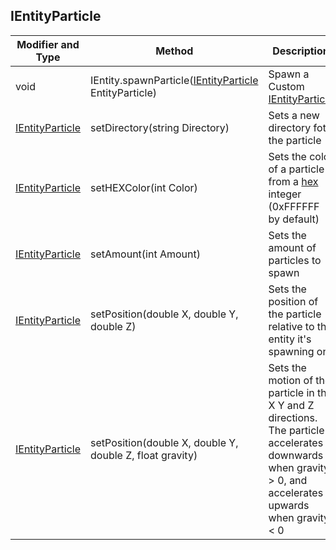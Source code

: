 ## IEntityParticle



Modifier and Type | Method | Description
------- | ------------- | -------------------------------------------------------------
void | IEntity.spawnParticle([IEntityParticle](https://github.com/PewDizinho/CustomNPC-Script-Documentation/blob/main/IEntity/IEntityParticle.md) EntityParticle) | Spawn a Custom [IEntityParticle](https://github.com/PewDizinho/CustomNPC-Script-Documentation/blob/main/IEntity/IEntityParticle.md)
[IEntityParticle](https://github.com/PewDizinho/CustomNPC-Script-Documentation/blob/main/IEntity/IEntityParticle.md) | setDirectory(string Directory) | Sets a new directory fot the particle
[IEntityParticle](https://github.com/PewDizinho/CustomNPC-Script-Documentation/blob/main/IEntity/IEntityParticle.md)| setHEXColor(int Color) | Sets the color of a particle from a [hex](https://imagecolorpicker.com) integer (0xFFFFFF by default)
[IEntityParticle](https://github.com/PewDizinho/CustomNPC-Script-Documentation/blob/main/IEntity/IEntityParticle.md) | setAmount(int Amount) | Sets the amount of particles to spawn
[IEntityParticle](https://github.com/PewDizinho/CustomNPC-Script-Documentation/blob/main/IEntity/IEntityParticle.md) | setPosition(double X, double Y, double Z) | Sets the position of the particle relative to the entity it's spawning on
[IEntityParticle](https://github.com/PewDizinho/CustomNPC-Script-Documentation/blob/main/IEntity/IEntityParticle.md) | setPosition(double X, double Y, double Z, float gravity) | Sets the motion of the particle in the X Y and Z directions. The particle accelerates downwards when gravity > 0, and accelerates upwards when gravity < 0
